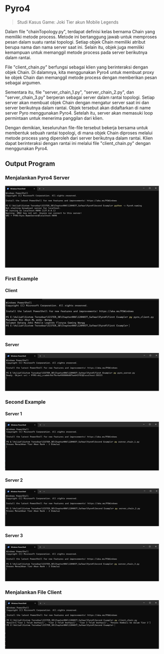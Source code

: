 # Pyro4
> Studi Kasus Game: Joki Tier akun Mobile Legends

Dalam file "chainTopology.py", terdapat definisi kelas bernama Chain yang memiliki metode process. Metode ini bertanggung jawab untuk memproses pesan dalam suatu rantai topologi. Setiap objek Chain memiliki atribut berupa nama dan nama server saat ini. Selain itu, objek juga memiliki kemampuan untuk memanggil metode process pada server berikutnya dalam rantai.

File "client_chain.py" berfungsi sebagai klien yang berinteraksi dengan objek Chain. Di dalamnya, kita menggunakan Pyro4 untuk membuat proxy ke objek Chain dan memanggil metode process dengan memberikan pesan sebagai argumen.

Sementara itu, file "server_chain_1.py", "server_chain_2.py", dan "server_chain_3.py" berperan sebagai server dalam rantai topologi. Setiap server akan membuat objek Chain dengan mengatur server saat ini dan server berikutnya dalam rantai. Objek tersebut akan didaftarkan di name server Pyro menggunakan Pyro4. Setelah itu, server akan memasuki loop permintaan untuk menerima panggilan dari klien.

Dengan demikian, keseluruhan file-file tersebut bekerja bersama untuk membentuk sebuah rantai topologi, di mana objek Chain diproses melalui metode process yang diperoleh dari server berikutnya dalam rantai. Klien dapat berinteraksi dengan rantai ini melalui file "client_chain.py" dengan menggunakan Pyro4.

## Output Program

### Menjalankan Pyro4 Server
![image](https://raw.githubusercontent.com/safwansheamus/AssetBuatNugas/main/Sister_Chapter_6/Pyro4/PyroServer.png)


### First Example

#### Client
![image](https://raw.githubusercontent.com/safwansheamus/AssetBuatNugas/main/Sister_Chapter_6/Pyro4/FirstExample/FirstExample.png)

#### Server
![image](https://raw.githubusercontent.com/safwansheamus/AssetBuatNugas/main/Sister_Chapter_6/Pyro4/FirstExample/PyroServerFirst.png)

### Second Example

#### Server 1
![image](https://raw.githubusercontent.com/safwansheamus/AssetBuatNugas/main/Sister_Chapter_6/Pyro4/SecondExample/Server1.png)

#### Server 2
![image](https://raw.githubusercontent.com/safwansheamus/AssetBuatNugas/main/Sister_Chapter_6/Pyro4/SecondExample/Server2.png)

#### Server 3
![image](https://raw.githubusercontent.com/safwansheamus/AssetBuatNugas/main/Sister_Chapter_6/Pyro4/SecondExample/Server3.png)


### Menjalankan File Client
![image](https://raw.githubusercontent.com/safwansheamus/AssetBuatNugas/main/Sister_Chapter_6/Pyro4/SecondExample/ChainClient.png)
